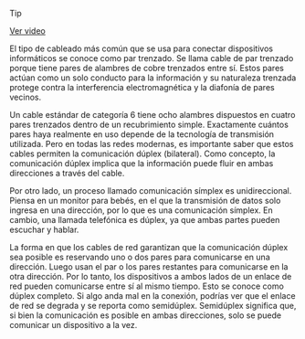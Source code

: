 > [!TIP]  
> [Ver video](https://youtu.be/RPS_TkXBZYA)

El tipo de cableado más común que se usa para conectar dispositivos informáticos se conoce como par trenzado. Se llama cable de par trenzado porque tiene pares de alambres de cobre trenzados entre sí. Estos pares actúan como un solo conducto para la información y su naturaleza trenzada protege contra la interferencia electromagnética y la diafonía de pares vecinos.

Un cable estándar de categoría 6 tiene ocho alambres dispuestos en cuatro pares trenzados dentro de un recubrimiento simple. Exactamente cuántos pares haya realmente en uso depende de la tecnología de transmisión utilizada. Pero en todas las redes modernas, es importante saber que estos cables permiten la comunicación dúplex (bilateral). Como concepto, la comunicación dúplex implica que la información puede fluir en ambas direcciones a través del cable.

Por otro lado, un proceso llamado comunicación símplex es unidireccional. Piensa en un monitor para bebés, en el que la transmisión de datos solo ingresa en una dirección, por lo que es una comunicación símplex. En cambio, una llamada telefónica es dúplex, ya que ambas partes pueden escuchar y hablar.

La forma en que los cables de red garantizan que la comunicación dúplex sea posible es reservando uno o dos pares para comunicarse en una dirección. Luego usan el par o los pares restantes para comunicarse en la otra dirección. Por lo tanto, los dispositivos a ambos lados de un enlace de red pueden comunicarse entre sí al mismo tiempo. Esto se conoce como dúplex completo. Si algo anda mal en la conexión, podrías ver que el enlace de red se degrada y se reporta como semidúplex. Semidúplex significa que, si bien la comunicación es posible en ambas direcciones, solo se puede comunicar un dispositivo a la vez.

